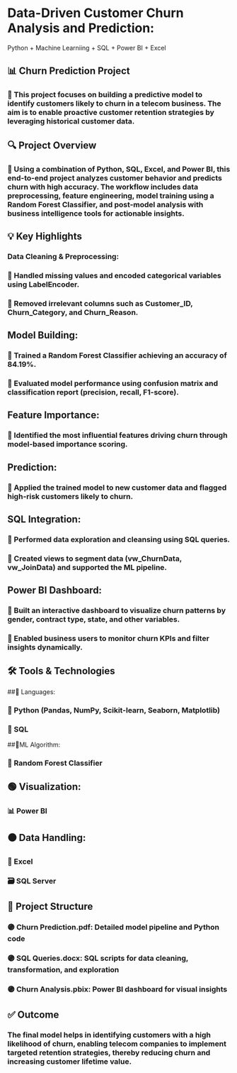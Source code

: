 # Data-Driven Customer Churn Analysis and Prediction:
  Python + Machine Learniing + SQL + Power BI +  Excel
  
## 📊 Churn Prediction Project
### 🔹 This project focuses on building a predictive model to identify customers likely to churn in a telecom business. The aim is to enable proactive customer retention  strategies by leveraging historical customer data.

## 🔍 Project Overview
### 🔹 Using a combination of Python, SQL, Excel, and Power BI, this end-to-end project analyzes customer behavior and predicts churn with high accuracy. The workflow includes data preprocessing, feature engineering, model training using a Random Forest Classifier, and post-model analysis with business intelligence tools for actionable insights.

## 💡 Key Highlights
### Data Cleaning & Preprocessing:
### 🔹 Handled missing values and encoded categorical variables using LabelEncoder.
### 🔹 Removed irrelevant columns such as Customer_ID, Churn_Category, and Churn_Reason.

## Model Building:
### 🔹 Trained a Random Forest Classifier achieving an accuracy of 84.19%.
### 🔹 Evaluated model performance using confusion matrix and classification report (precision, recall, F1-score).

## Feature Importance:
### 🔹 Identified the most influential features driving churn through model-based importance scoring.

## Prediction:
### 🔹 Applied the trained model to new customer data and flagged high-risk customers likely to churn.

## SQL Integration:
### 🔹 Performed data exploration and cleansing using SQL queries.
### 🔹 Created views to segment data (vw_ChurnData, vw_JoinData) and supported the ML pipeline.

## Power BI Dashboard:
### 🔹 Built an interactive dashboard to visualize churn patterns by gender, contract type, state, and other variables.
### 🔹 Enabled business users to monitor churn KPIs and filter insights dynamically.

## 🛠 Tools & Technologies
##🔹 Languages: 
  ### 🐍 Python (Pandas, NumPy, Scikit-learn, Seaborn, Matplotlib)
  ### 🧮 SQL
##🔸ML Algorithm: 
  ### 🌲 Random Forest Classifier
## 🟢 Visualization: 
  ### 📊 Power BI
## ⚫ Data Handling: 
  ### 📁 Excel 
  ### 🗃️ SQL Server

## 📁 Project Structure
### 🟣 Churn Prediction.pdf: Detailed model pipeline and Python code
### 🟣 SQL Queries.docx: SQL scripts for data cleaning, transformation, and exploration
### 🟣 Churn Analysis.pbix: Power BI dashboard for visual insights

## ✅ Outcome
### The final model helps in identifying customers with a high likelihood of churn, enabling telecom companies to implement targeted retention strategies, thereby reducing churn and increasing customer lifetime value.
